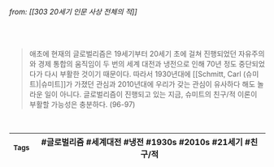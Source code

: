 
###### from: [[303 20세기 인문 사상 전체의 적]]

<br/>

> 애초에 현재의 글로벌리즘은 19세기부터 20세기 초에 걸쳐 진행되었던 자유주의와 경제 통합의 움직임이 두 번의 세계 대전과 냉전으로 인해 70년 정도 중단되었다가 다시 부활한 것이기 때문이다. 따라서 1930년대에 [[Schmitt, Carl (슈미트)|슈미트]]가 가졌던 관심과 2010년대에 우리가 갖는 관심이 유사하다 해도 놀라운 일이 아니다. 글로벌리즘이 진행되고 있는 지금, 슈미트의 친구/적 이론이 부활할 가능성은 충분하다. (96-97)

<br/>

| <small> Tags </small> | #글로벌리즘  #세계대전  #냉전  #1930s  #2010s  #21세기  #친구/적  |
| --- | --- |
